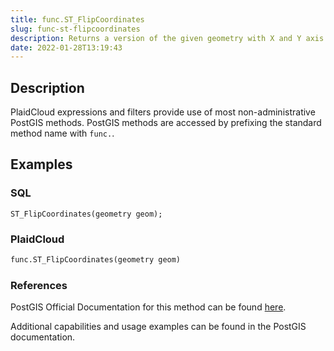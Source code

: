 ```yaml
---
title: func.ST_FlipCoordinates
slug: func-st-flipcoordinates
description: Returns a version of the given geometry with X and Y axis flipped
date: 2022-01-28T13:19:43
---
```



## Description


PlaidCloud expressions and filters provide use of most non-administrative PostGIS methods. PostGIS methods are accessed by prefixing the standard method name with `func.`.



## Examples


### SQL



```
ST_FlipCoordinates(geometry geom);
```


### PlaidCloud



```python
func.ST_FlipCoordinates(geometry geom)
```


### References


PostGIS Official Documentation for this method can be found [here](https://postgis.net/docs/manual-3.1/ST_FlipCoordinates.html).



Additional capabilities and usage examples can be found in the PostGIS documentation.

